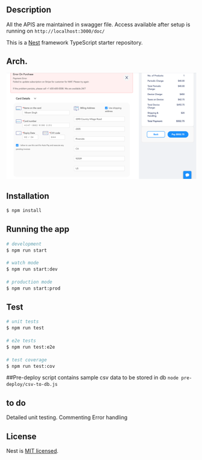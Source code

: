 
## Description
All the APIS are maintained in swagger file. Access available after setup is running on 
`http://localhost:3000/doc/`

This is a [Nest](https://github.com/nestjs/nest) framework TypeScript starter repository.

## Arch.
![Alt text](arch.png?raw=true "Architecture")

## Installation

```bash
$ npm install
```

## Running the app

```bash
# development
$ npm run start

# watch mode
$ npm run start:dev

# production mode
$ npm run start:prod
```

## Test

```bash
# unit tests
$ npm run test

# e2e tests
$ npm run test:e2e

# test coverage
$ npm run test:cov
```

##Pre-deploy script contains sample csv data to be stored in db
`node pre-deploy/csv-to-db.js`

## to do
Detailed unit testing.
Commenting
Error handling

## License

  Nest is [MIT licensed](LICENSE).
